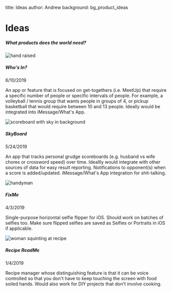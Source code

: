title: Ideas
author: Andrew
background: bg_product_ideas

<div class="content bg-light rounded left_border">
				<div class="postion-relative icon_container">
					<i class="fas fa-tasks fa-2x circle-icon pen_icon position-relative colorful"></i>
				</div>
				<div class="row">
					<div class="col title_subtitle">
						<h1>Ideas</h1>
						<h5>What products does the world need?</h5>
					</div>
				</div>
				<div class="row">
					<div class="col-lg-6">
						<div class="row">
							<div class="col-lg-3 content_col">
								<img class="img-fluid" src="http://clipart-library.com/img/1812291.jpg" alt="hand raised">
							</div>
							<div class="col-lg-9 content_col">
								<div class="row">
									<div class="col-lg-9 content_col">
										<h5>Who's In?</h5>
									</div>
									<div class="col-lg-3 content_col post_date">
										<p>6/10/2019</p>
									</div>
								</div>
								<div class="row">
									<p>An app or feature that is focused on get-togethers (i.e. MeetUp) that require a specific number of people or specific intervals of people. For example, a volleyball / tennis group that wants people in groups of 4, or pickup basketball that would require between 10 and 13 people. Ideally would be integrated into iMessage/What's App.</p>
								</div>
							</div>
						</div>
						<div class="row">
							<div class="col-lg-3 content_col">
								<img class="img-fluid" src="https://cdn6.dissolve.com/p/D1028_39_040/D1028_39_040_1200.jpg" alt="scoreboard with sky in background">
							</div>
							<div class="col-lg-9 content_col">
								<div class="row">
									<div class="col-lg-9 content_col">
										<h5>SkyBoard</h5>
									</div>
									<div class="col-lg-3 content_col post_date">
										<p>5/24/2019</p>
									</div>
								</div>
								<div class="row">
									<p>An app that tracks personal grudge scoreboards (e.g. husband vs wife chores or crossword speed) over time. Ideallly would integrate with other sources of data for easy result reporting. Notifications to opponent(s) when a score is added/updated. iMessage/What's App integration for shit-talking.</p>
								</div>
							</div>
						</div>											
					</div>
					<div class="col-lg-6">
						<div class="row">
							<div class="col-lg-3 content_col">
								<img class="img-fluid" src="https://www.ptdb.co/storedImages/36021.jpg" alt="handyman">
							</div>
							<div class="col-lg-9 content_col">
								<div class="row">
									<div class="col-lg-9 content_col">
										<h5>FixMe</h5>
									</div>
									<div class="col-lg-3 content_col post_date">
										<p>4/3/2019</p>
									</div>
								</div>
								<div class="row">
									<p>Single-purpose horizontal selfie flipper for iOS. Should work on batches of selfies too. Make sure flipped selfies are saved as Selfies or Portraits in iOS if applicable.</p>
								</div>
							</div>
						</div>
						<div class="row">
							<div class="col-lg-3 content_col">
								<img class="img-fluid" src="https://cdn-image.foodandwine.com/sites/default/files/reading-recipe-cooking-mistakes-myrecipes-partner-fwx.jpg" alt="woman squinting at recipe">
							</div>
							<div class="col-lg-9 content_col">
								<div class="row">
									<div class="col-lg-9 content_col">
										<h5>Recipe ReadMe</h5>
									</div>
									<div class="col-lg-3 content_col post_date">
										<p>1/4/2019</p>
									</div>
								</div>
								<div class="row">
									<p>Recipe manager whose distinguishing feature is that it can be voice controlled so that you don't have to keep touching the screen with food soiled hands. Would also work for DIY projects that don't involve cooking.</p>
								</div>
							</div>
						</div>					
					</div>
				</div>
			</div>
